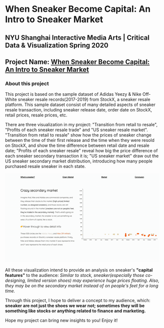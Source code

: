 # When Sneaker Become Capital: An Intro to Sneaker Market

## NYU Shanghai Interactive Media Arts | Critical Data & Visualization Spring 2020

## Project Name: [When Sneaker Become Capital: An Intro to Sneaker Market](https://kenneth233.github.io/)

### About this project

This project is based on the sample dataset of Adidas Yeezy & Nike Off-White sneaker resale records(2017-2019) from StockX, a sneaker resale platform. This sample dataset consist of many detailed aspects of sneaker resale transaction, including sneaker release date, order date on StockX, retail prices, resale prices, etc.

There are three visualization in my project: "Transition from retail to resale", "Profits of each sneaker resale trade" and "US sneaker resale market". "Transition from retail to resale" show how the prices of sneaker change between the time of their first release and the time when they were resold on StockX, and show the time difference between retail date and resale date; "Profits of each sneaker resale" reveal how big the price difference of each sneaker secondary transaction it is; "US sneaker market" draw out the US sneaker secondary market distribution, introducing how many people purchased resale sneaker in each state.

![Three visualization](assets/demo.gif)


All these visualization intend to provide an analysis on sneaker's **"capital features"** to the audience: *Similar to stock, sneaker(especially those co-designing, limited version shoes) may experience huge prices floating. Also, they may be on the secondary market instead of on people's feet for a long time.*

Through this project, I hope to deliver a concept to my audience, which:
 **sneaker are not just the shoes we wear not; sometimes they will be something like stocks or anything related to finance and marketing.**

Hope my project can bring new insights to you! Enjoy it!
